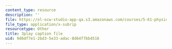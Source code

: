 ```yaml
---
content_type: resource
description: ''
file: https://ol-ocw-studio-app-qa.s3.amazonaws.com/courses/5-61-physical-chemistry-fall-2017/9d6df7e12bd35e33adac8d64f7bb4516_3RGYj06NSTI.vtt
file_type: application/x-subrip
resourcetype: Other
title: 3play caption file
uid: 9d6df7e1-2bd3-5e33-adac-8d64f7bb4516
---
```

